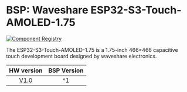 # BSP: Waveshare ESP32-S3-Touch-AMOLED-1.75

[![Component Registry](https://components.espressif.com/components/waveshare/esp32_s3_touch_amoled_1_75/badge.svg)](https://components.espressif.com/components/waveshare/esp32_s3_touch_amoled_1_75)

The ESP32-S3-Touch-AMOLED-1.75 is a 1.75-inch 466×466 capacitive touch development board designed by waveshare electronics.

|                            HW version                            | BSP Version |
|:----------------------------------------------------------------:| :---------: |
| [V1.0](http://www.waveshare.com/wiki/ESP32-S3-Touch-AMOLED-1.75) |      ^1     |